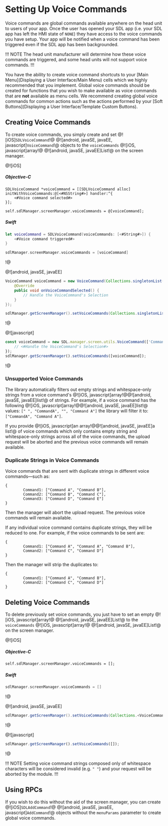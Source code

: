 # Setting Up Voice Commands
Voice commands are global commands available anywhere on the head unit to users of your app. Once the user has opened your SDL app (i.e. your SDL app has left the HMI state of `NONE`) they have access to the voice commands you have setup. Your app will be notified when a voice command has been triggered even if the SDL app has been backgrounded.

!!! NOTE
The head unit manufacturer will determine how these voice commands are triggered, and some head units will not support voice commands.
!!!

You have the ability to create voice command shortcuts to your [Main Menu](Displaying a User Interface/Main Menu) cells which we highly recommended that you implement. Global voice commands should be created for functions that you wish to make available as voice commands that are **not** available as menu cells. We recommend creating global voice commands for common actions such as the actions performed by your [Soft Buttons](Displaying a User Interface/Template Custom Buttons).


## Creating Voice Commands
To create voice commands, you simply create and set @![iOS]`SDLVoiceCommand`!@ @![android, javaSE, javaEE, javascript]`VoiceCommand`!@ objects to the `voiceCommands`  @![iOS, javascript]array!@ @![android, javaSE, javaEE]List!@ on the screen manager.

@![iOS]
##### Objective-C
```objc
SDLVoiceCommand *voiceCommand = [[SDLVoiceCommand alloc] initWithVoiceCommands:@[<#NSString#>] handler:^{
    <#Voice command selected#>
}];

self.sdlManager.screenManager.voiceCommands = @[voiceCommand];
```

##### Swift
```swift
let voiceCommand = SDLVoiceCommand(voiceCommands: [<#String#>]) {
    <#Voice command triggered#>
}

sdlManager.screenManager.voiceCommands = [voiceCommand]
```
!@

@![android, javaSE, javaEE]
```java
VoiceCommand voiceCommand = new VoiceCommand(Collections.singletonList("Command One"), new VoiceCommandSelectionListener() {
    @Override
    public void onVoiceCommandSelected() {
        // Handle the VoiceCommand's Selection
    }
});

sdlManager.getScreenManager().setVoiceCommands(Collections.singletonList(voiceCommand));
```
!@

@![javascript]
```js
const voiceCommand = new SDL.manager.screen.utils.VoiceCommand(['Command One'], function () {
    // <#Handle the VoiceCommand's Selection#>
});
sdlManager.getScreenManager().setVoiceCommands([voiceCommand]);
```
!@

### Unsupported Voice Commands
The library automatically filters out empty strings and whitespace-only strings from a voice command's @![iOS, javascript]array!@@![android, javaSE, javaEE]list!@ of strings. For example, if a voice command has the following @![iOS, javascript]array!@@![android, javaSE, javaEE]list!@ values: `[" ", "CommandA", "", "Command A"]` the library will filter it to: `["CommandA", "Command A"]`.

If you provide @![iOS, javascript]an array!@@![android, javaSE, javaEE]a list!@ of voice commands which only contains empty string and whitespace-only strings across all of the voice commands, the upload request will be aborted and the previous voice commands will remain available.

### Duplicate Strings in Voice Commands
Voice commands that are sent with duplicate strings in different voice commands—such as:
```
{
        Command1: ["Command A", "Command B"],
        Command2: ["Command B", "Command C"],
        Command3: ["Command D", "Command E"]
}
```
Then the manager will abort the upload request. The previous voice commands will remain available.

If any individual voice command contains duplicate strings, they will be reduced to one. For example, if the voice commands to be sent are:
```
{
        Command1: ["Command A", "Command A", "Command B"],
        Command2: ["Command C", "Command D"]
}
```
Then the manager will strip the duplicates to:
```
{
        Command1: ["Command A", "Command B"],
        Command2: ["Command C", "Command D"]
}
```

## Deleting Voice Commands
To delete previously set voice commands, you just have to set an empty @![iOS, javascript]array!@ @![android, javaSE, javaEE]List!@ to the `voiceCommands` @![iOS, javascript]array!@ @![android, javaSE, javaEE]List!@ on the screen manager.

@![iOS]
##### Objective-C
```objc
self.sdlManager.screenManager.voiceCommands = [];
```

##### Swift
```swift
sdlManager.screenManager.voiceCommands = []
```
!@

@![android, javaSE, javaEE]
```java
sdlManager.getScreenManager().setVoiceCommands(Collections.<VoiceCommand>emptyList());
```
!@

@![javascript]
```js
sdlManager.getScreenManager().setVoiceCommands([]);
```
!@

!!! NOTE
Setting voice command strings composed only of whitespace characters will be considered invalid (e.g.  `" "`) and your request will be aborted by the module.
!!!

## Using RPCs
If you wish to do this without the aid of the screen manager, you can create @![iOS]`SDLAddCommand`!@ @![android, javaSE, javaEE, javascript]`AddCommand`!@ objects without the `menuParams` parameter to create global voice commands.
